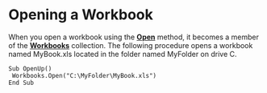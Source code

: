 
# Opening a Workbook

When you open a workbook using the  **[Open](1d1c3fca-ae1a-0a91-65a2-6f3f0fb308a0.md)** method, it becomes a member of the  **[Workbooks](f768da57-013a-e652-0f5d-60b03aa4240a.md)** collection. The following procedure opens a workbook named MyBook.xls located in the folder named MyFolder on drive C.


```
Sub OpenUp() 
 Workbooks.Open("C:\MyFolder\MyBook.xls") 
End Sub
```


